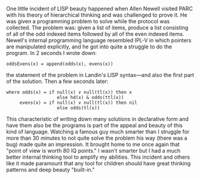 One little incident of LISP beauty happened when Allen Newell visited PARC with his theory of hierarchical thinking and was challenged to prove it. He was given a programming problem to solve while the protocol was collected. The problem was: given a list of items, produce a list consisting of all of the odd indexed items followed by all of the even indexed items. Newell's internal programming language resembled IPL-V in which pointers are manipulated explicitly, and he got into quite a struggle to do the program. In 2 seconds I wrote down:

```
oddsEvens(x) = append(odds(x), evens(x))
```

the statement of the problem in Landin's LISP syntax—and also the first part of the solution. Then a few seconds later:

```
where odds(x) = if null(x) ∨ null(tl(x)) then x
                   else hd(x) & odds(ttl(x))
     evens(x) = if null(x) ∨ null(tl(x)) then nil
                   else odds(tl(x))
```

This characteristic of writing down many solutions in declarative form and have them also be the programs is part of the appeal and beauty of this kind of language. Watching a famous guy much smarter than I struggle for more than 30 minutes to not quite solve the problem his way (there was a bug) made quite an impression. It brought home to me once again that "point of view is worth 80 IQ points." I wasn't smarter but I had a much better internal thinking tool to amplify my abilities. This incident and others like it made paramount that any tool for children should have great thinking patterns and deep beauty "built-in."
